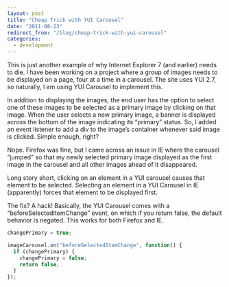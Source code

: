 ```yaml
---
layout: post
title: "Cheap Trick with YUI Carousel"
date: "2011-08-23"
redirect_from: "/blog/cheap-trick-with-yui-carousel"
categories:
  - development
---
```


This is just another example of why Internet Explorer 7 (and earlier) needs to die. I have been working on a project where a group of images needs to be displayed on a page, four at a time in a carousel. The site uses YUI 2.7, so naturally, I am using YUI Carousel to implement this.

In addition to displaying the images, the end user has the option to select one of these images to be selected as a primary image by clicking on that image. When the user selects a new primary image, a banner is displayed across the bottom of the image indicating its “primary” status. So, I added an event listener to add a div to the image’s container whenever said image is clicked. Simple enough, right?

Nope. Firefox was fine, but I came across an issue in IE where the carousel “jumped” so that my newly selected primary image displayed as the first image in the carousel and all other images ahead of it disappeared.

Long story short, clicking on an element in a YUI carousel causes that element to be selected. Selecting an element in a YUI Carousel in IE (apparently) forces that element to be displayed first.

The fix? A hack!  Basically, the YUI Carousel comes with a “beforeSelectedItemChange” event, on which if you return false, the default behavior is negated.  This works for both Firefox and IE.

```javascript
changePrimary = true;

imageCarousel.on("beforeSelectedItemChange", function() {
  if (changePrimary) {
    changePrimary = false;
    return false;
  }
});
```
